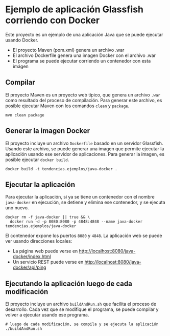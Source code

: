 # Ejemplo de aplicación Glassfish corriendo con Docker

Este proyecto es un ejemplo de una aplicación Java que se puede ejecutar usando Docker.
  - El proyecto Maven (pom.xml) genera un archivo .war
  - El archivo Dockerfile genera una imagen Docker con el archivo .war
  - El programa se puede ejecutar corriendo un contenedor con esta imágen
  

## Compilar

El proyecto Maven es un proyecto web típico, que genera un archivo ``.war`` como resultado del proceso de compilación. Para generar este archivo, es posible ejecutar Maven con los comandos ``clean`` y ``package``.

```  
mvn clean package
```

## Generar la imagen Docker

El proyecto incluye un archivo ``Dockerfile`` basado en un servidor Glassfish. Usando este archivo, se puede generar una imagen que permite ejecutar la aplicación usando ese servidor de aplicaciones. Para generar la imagen, es posible ejecutar ``docker build``.

```
docker build -t tendencias.ejemplos/java-docker .
```

## Ejecutar la aplicación

Para ejecutar la aplicación, si ya se tiene un contenedor con el nombre ``java-docker`` en ejecución, se detiene y elimina ese contenedor, y se ejecuta uno nuevo.

```  
docker rm -f java-docker || true && \
  docker run -d -p 8080:8080 -p 4848:4848 --name java-docker tendencias.ejemplos/java-docker 
```

El contenedor expone los puertos ``8080`` y ``4848``. La aplicación web se puede ver usando direcciones locales:
  - La página web puede verse en [http://localhost:8080/java-docker/index.html](http://localhost:8080/java-docker/index.html)
  - Un servicio REST puede verse en [http://localhost:8080/java-docker/api/ping](http://localhost:8080/java-docker/api/ping)
  
  
## Ejecutando la aplicación luego de cada modificación

El proyecto incluye un archivo ``buildAndRun.sh`` que facilita el proceso de desarrollo. Cada vez que se modifique el programa, se puede compilar y volver a ejecutar usando ese programa.

```  
# luego de cada modificación, se compila y se ejecuta la aplicación
./buildAndRun.sh
```

